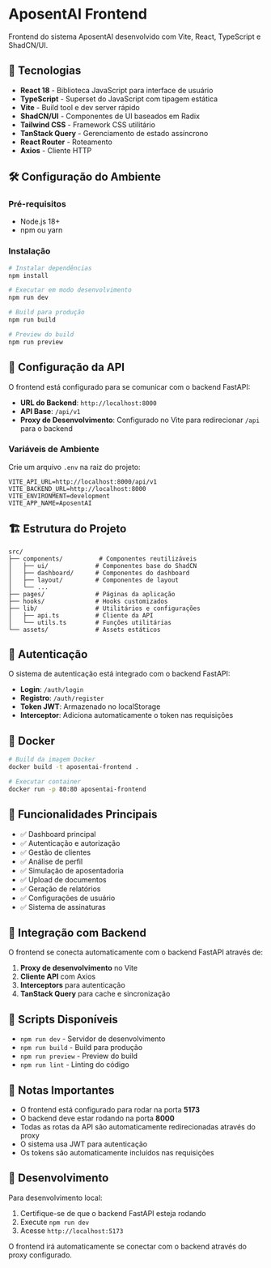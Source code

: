 # AposentAI Frontend

Frontend do sistema AposentAI desenvolvido com Vite, React, TypeScript e ShadCN/UI.

## 🚀 Tecnologias

- **React 18** - Biblioteca JavaScript para interface de usuário
- **TypeScript** - Superset do JavaScript com tipagem estática
- **Vite** - Build tool e dev server rápido
- **ShadCN/UI** - Componentes de UI baseados em Radix
- **Tailwind CSS** - Framework CSS utilitário
- **TanStack Query** - Gerenciamento de estado assíncrono
- **React Router** - Roteamento
- **Axios** - Cliente HTTP

## 🛠️ Configuração do Ambiente

### Pré-requisitos

- Node.js 18+ 
- npm ou yarn

### Instalação

```bash
# Instalar dependências
npm install

# Executar em modo desenvolvimento
npm run dev

# Build para produção
npm run build

# Preview do build
npm run preview
```

## 🔧 Configuração da API

O frontend está configurado para se comunicar com o backend FastAPI:

- **URL do Backend**: `http://localhost:8000`
- **API Base**: `/api/v1`
- **Proxy de Desenvolvimento**: Configurado no Vite para redirecionar `/api` para o backend

### Variáveis de Ambiente

Crie um arquivo `.env` na raiz do projeto:

```env
VITE_API_URL=http://localhost:8000/api/v1
VITE_BACKEND_URL=http://localhost:8000
VITE_ENVIRONMENT=development
VITE_APP_NAME=AposentAI
```

## 🏗️ Estrutura do Projeto

```
src/
├── components/          # Componentes reutilizáveis
│   ├── ui/             # Componentes base do ShadCN
│   ├── dashboard/      # Componentes do dashboard
│   ├── layout/         # Componentes de layout
│   └── ...
├── pages/              # Páginas da aplicação
├── hooks/              # Hooks customizados
├── lib/                # Utilitários e configurações
│   ├── api.ts          # Cliente da API
│   └── utils.ts        # Funções utilitárias
└── assets/             # Assets estáticos
```

## 🔐 Autenticação

O sistema de autenticação está integrado com o backend FastAPI:

- **Login**: `/auth/login`
- **Registro**: `/auth/register`
- **Token JWT**: Armazenado no localStorage
- **Interceptor**: Adiciona automaticamente o token nas requisições

## 🐳 Docker

```bash
# Build da imagem Docker
docker build -t aposentai-frontend .

# Executar container
docker run -p 80:80 aposentai-frontend
```

## 📱 Funcionalidades Principais

- ✅ Dashboard principal
- ✅ Autenticação e autorização
- ✅ Gestão de clientes
- ✅ Análise de perfil
- ✅ Simulação de aposentadoria
- ✅ Upload de documentos
- ✅ Geração de relatórios
- ✅ Configurações de usuário
- ✅ Sistema de assinaturas

## 🔄 Integração com Backend

O frontend se conecta automaticamente com o backend FastAPI através de:

1. **Proxy de desenvolvimento** no Vite
2. **Cliente API** com Axios
3. **Interceptors** para autenticação
4. **TanStack Query** para cache e sincronização

## 🚧 Scripts Disponíveis

- `npm run dev` - Servidor de desenvolvimento
- `npm run build` - Build para produção
- `npm run preview` - Preview do build
- `npm run lint` - Linting do código

## 📝 Notas Importantes

- O frontend está configurado para rodar na porta **5173**
- O backend deve estar rodando na porta **8000**
- Todas as rotas da API são automaticamente redirecionadas através do proxy
- O sistema usa JWT para autenticação
- Os tokens são automaticamente incluídos nas requisições

## 🤝 Desenvolvimento

Para desenvolvimento local:

1. Certifique-se de que o backend FastAPI esteja rodando
2. Execute `npm run dev`
3. Acesse `http://localhost:5173`

O frontend irá automaticamente se conectar com o backend através do proxy configurado.